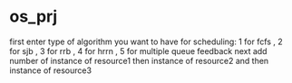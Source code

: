 # os_prj
first enter type of algorithm you want to have for scheduling:
1 for fcfs , 2 for sjb , 3 for rrb , 4 for hrrn , 5 for multiple queue feedback
next add number of instance of resource1 then instance of resource2 and then instance of resource3
